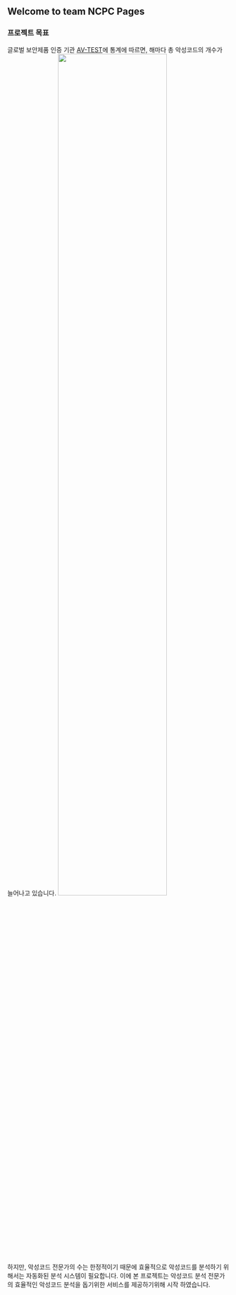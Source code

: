 ## Welcome to team NCPC Pages

### 프로젝트 목표
글로벌 보안제품 인증 기관 [AV-TEST](https://www.av-test.org/)에 통계에 따르면, 해마다 총 악성코드의 개수가 늘어나고 있습니다.
<img src="https://www.av-test.org/typo3temp/avtestreports/malware-all-years_sum_en.png" width="70%" height="70%">

하지만, 악성코드 전문가의 수는 한정적이기 때문에 효율적으로 악성코드를 분석하기 위해서는 자동화된 분석 시스템이 필요합니다. 이에 본 프로젝트는 악성코드 분석 전문가의 효율적인 악성코드 분석을 돕기위한 서비스를 제공하기위해 시작 하였습니다.
